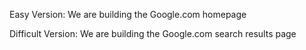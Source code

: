 Easy Version: We are building the Google.com homepage

Difficult Version: We are building the Google.com search results page